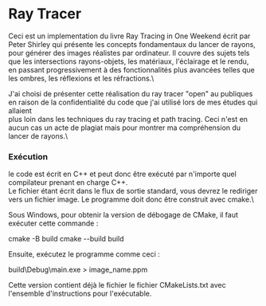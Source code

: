 # Ray Tracer

Ceci est un implementation du livre Ray Tracing in One Weekend écrit par Peter Shirley qui présente les concepts fondamentaux du lancer de rayons,\
pour générer des images réalistes par ordinateur. Il couvre des sujets tels que les intersections rayons-objets, les matériaux, l'éclairage et le rendu, \
en passant progressivement à des fonctionnalités plus avancées telles que les ombres, les réflexions et les réfractions.\

J'ai choisi de présenter cette réalisation du ray tracer "open" au publiques en raison de la confidentialité du code que j'ai utilisé lors de mes études qui allaient \
plus loin dans les techniques du ray tracing et path tracing. Ceci n'est en aucun cas un acte de plagiat mais pour montrer ma compréhension du lancer de rayons.\
 
### Exécution
le code est écrit en C++ et peut donc être exécuté par n'importe quel compilateur prenant en charge C++.\
Le fichier étant écrit dans le flux de sortie standard, vous devrez le rediriger vers un fichier image. Le programme doit donc être construit avec cmake.\

Sous Windows, pour obtenir la version de débogage de CMake, il faut exécuter cette commande :

cmake -B build
cmake --build build

Ensuite, exécutez le programme comme ceci :

build\Debug\main.exe > image_name.ppm

Cette version contient déjà le fichier le fichier CMakeLists.txt avec l'ensemble d'instructions pour l'exécutable.
